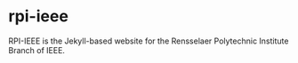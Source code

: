 # rpi-ieee

RPI-IEEE is the Jekyll-based website for the Rensselaer Polytechnic Institute Branch of IEEE.

